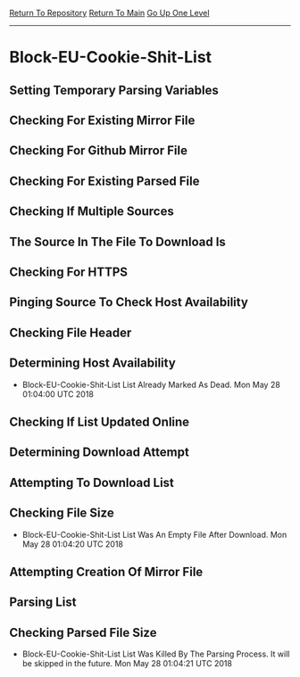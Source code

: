 [Return To Repository](https://github.com/deathbybandaid/piholeparser/)
[Return To Main](https://github.com/deathbybandaid/piholeparser/blob/master/RecentRunLogs/Mainlog.md)
[Go Up One Level](https://github.com/deathbybandaid/piholeparser/blob/master/RecentRunLogs/TopLevelScripts/30-Processing-External-Blacklists.md)
____________________________________
# Block-EU-Cookie-Shit-List
## Setting Temporary Parsing Variables
## Checking For Existing Mirror File
## Checking For Github Mirror File
## Checking For Existing Parsed File
## Checking If Multiple Sources
## The Source In The File To Download Is
## Checking For HTTPS
## Pinging Source To Check Host Availability
## Checking File Header
## Determining Host Availability
* Block-EU-Cookie-Shit-List List Already Marked As Dead. Mon May 28 01:04:00 UTC 2018
## Checking If List Updated Online
## Determining Download Attempt
## Attempting To Download List
## Checking File Size
* Block-EU-Cookie-Shit-List List Was An Empty File After Download. Mon May 28 01:04:20 UTC 2018
## Attempting Creation Of Mirror File
## Parsing List
## Checking Parsed File Size
* Block-EU-Cookie-Shit-List List Was Killed By The Parsing Process. It will be skipped in the future. Mon May 28 01:04:21 UTC 2018
